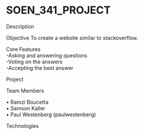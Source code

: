 # SOEN_341_PROJECT

Description


Objective 
To create a website similar to stackoverflow.

Core Features<br/>
-Asking and answering questions<br/>
-Voting on the answers<br/>
-Accepting the best answer


Project




Team Members

 • Ramzi Boucetta<br/>
 • Samson Kaller<br/>
 • Paul Westenberg (paulwestenberg)
 




Technologies





